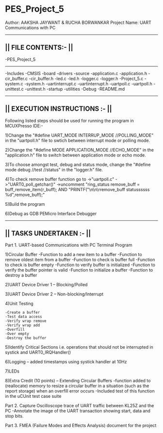 # PES_Project_5

Author: AAKSHA JAYWANT & RUCHA BORWANKAR
Project Name: UART Communications with PC 

---------------------
|| FILE CONTENTS:- ||
---------------------

-PES_Project_5
________________
-Includes
-CMSIS
-board
-drivers
-source
	-application.c
   	-application.h
   	-cir_buffer.c
  	-cir_buffer.h
	-led.c
	-led.h
	-logger.c
	-logger.h
	-Project_5.c
	-system.c
	-system.h
	-uartinterrupt.c
	-uartinterrupt.h
	-uartpoll.c
	-uartpoll.h
	-unittest.c
	-unittest.h
-startup
-utilities
-Debug
-README.md

-------------------------------
|| EXECUTION INSTRUCTIONS :- ||
-------------------------------

Following listed steps should be used for running the program in MCUXPresso IDE:-


1)Change the "#define UART_MODE INTERRUP_MODE //POLLING_MODE" in the "uartpoll.h" file to swtich between interrupt mode or polling mode.

2)Change the "#define MODE APPLICATION_MODE //ECHO_MODE" in the "application.h" file to switch between application mode or echo mode.

3)To choose amongst test, debug and status mode, change the "#define mode debug //test //status" in the "logger.h" file.

4)To check remove buffer function go to ->"uartpoll.c" ->"UART0_poll_getchar()" ->uncomment "ring_status remove_buff = buff_remove_item(r_buff); AND 
					"PRINTF("\n\n\rremove_buff statussssss %d",remove_buff);"

5)Build the program

6)Debug as GDB PEMicro Interface Debugger

-------------------------
|| TASKS UNDERTAKEN :- ||
-------------------------

Part 1. UART-based Communications with PC Terminal Program

1)Circular Buffer
	-Function to add a new item to a buffer 
	-Function to remove oldest item from a buffer
	-Function to check is buffer full
	-Function to check is buffer empty
	-Function to verify buffer is initialized
	-Function to verify the buffer pointer is valid
	-Function to initialize a buffer
	-Function to destroy a buffer

2)UART Device Driver 1 – Blocking/Polled

3)UART Device Driver 2 – Non-blocking/Interrupt

4)Unit Testing

	-Create a buffer
	-Test data access
	-Verify wrap remove 
	-Verify wrap add 
	-Overfill 
	-Over empty 
	-Destroy the buffer

5)Identify Critical Sections i.e. operations that should not be interrupted in systick and UART0_IRQHandler()

6)Logging – added timestamps using systick handler at 10Hz

7)LEDs

8)Extra Credit (10 points) – Extending Circular Buffers
	-function added to (reallocate) memory to resize a circular buffer in a situation (such as the report storage) when an overfill error occurs
	-Included test of this function in the uCUnit test case suite


Part 2. Capture Oscilloscope trace of UART traffic between KL25Z and the PC
		-Annotate the image of the UART transaction showing start, data and stop bits.

Part 3. FMEA (Failure Modes and Effects Analysis) document for the project











 


 
					
